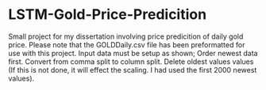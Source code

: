 # LSTM-Gold-Price-Predicition
Small project for my dissertation involving price predicition of daily gold price. Please note that the GOLDDaily.csv file has been preformatted for use with this project. Input data must be setup as shown; Order newest data first. Convert from comma split to column split. Delete oldest values values (If this is not done, it will effect the scaling. I had used the first 2000 newest values).
